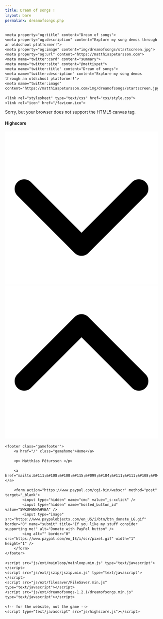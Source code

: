 ```yaml
---
title: Dream of songs !
layout: bare
permalink: dreamofsongs.php
---
```


<head>
	<meta charset="utf-8">
	<meta name="viewport" content="width=device-width, initial-scale=1">

	<meta property="og:title" content="Dream of songs">
	<meta property="og:description" content="Explore my song demos through an oldschool platformer!">
	<meta property="og:image" content="img/dreamofsongs/startscreen.jpg">
	<meta property="og:url" content="https://matthiaspetursson.com">
	<meta name="twitter:card" content="summary">
	<meta name="twitter:site" content="@mattixpet">
	<meta name="twitter:title" content="Dream of songs">
	<meta name="twitter:description" content="Explore my song demos through an oldschool platformer!">
	<meta name="twitter:image" content="https://matthiaspetursson.com/img/dreamofsongs/startscreen.jpg">

	<link rel="stylesheet" type="text/css" href="css/style.css">
	<link rel="icon" href="/favicon.ico">
</head>

<body class="dreamofsongs-body">
	<main>
		<canvas id="dreamOfSongs" width="800" height="450">
	        Sorry, but your browser does not support the HTML5 canvas tag.
	    </canvas>
	    <div class="highscore-wrapper">
	    	<div class="highscore-title">
	    		<h4>Highscore</h4>
	    		<div class="highscore-toggle">
	    			<img class="highscore-down hidden" src="img/dreamofsongs/highscore/chevron-down-solid.svg">
	    			<img class="highscore-up" src="img/dreamofsongs/highscore/chevron-up-solid.svg">
	    		</div>
	    	</div>
	    	<?php include('php/highscore.php') ?>
	    	<!-- <ul class="highscore">
        		<li><p>Name</p><p>Score</p><p>Deaths</p><p>Date</p></li>
        		<hr />
        		<li><p>John</p><p>50</p><p>2</p><p>Mon, 01 May 2023 17:24:58 GMT</p></li>
        		<li><p>Buchatansibal</p><p>160</p><p>56</p><p>Tue, 01 September 2023 16:24:57 GMT</p></li>
        		<li><p>Æ</p><p>0</p><p>999</p><p>Thu, 01 November 2023 04:34:00 GMT</p></li>
        	</ul> -->
	    </div>
	</main>
	
	<footer class="gamefooter">
		<a href="/" class="gamehome">Home</a>
		
		<p> Matthías Pétursson </p>

		<a href="mailto:&#111;&#108;&#100;&#115;&#099;&#104;&#111;&#111;&#108;&#048;&#049;&#049;&#050;&#051;&#064;&#103;&#109;&#097;&#105;&#108;&#046;&#099;&#111;&#109;">&#111;&#108;&#100;&#115;&#099;&#104;&#111;&#111;&#108;&#048;&#049;&#049;&#050;&#051;&#064;&#103;&#109;&#097;&#105;&#108;&#046;&#099;&#111;&#109;</a>

		<form action="https://www.paypal.com/cgi-bin/webscr" method="post" target="_blank">
			<input type="hidden" name="cmd" value="_s-xclick" />
			<input type="hidden" name="hosted_button_id" value="5WKUFWNHAHVBA" />
			<input type="image" src="https://www.paypalobjects.com/en_US/i/btn/btn_donate_LG.gif" border="0" name="submit" title="If you like my stuff consider supporting me!" alt="Donate with PayPal button" />
			<img alt="" border="0" src="https://www.paypal.com/en_IS/i/scr/pixel.gif" width="1" height="1" />
		</form>
	</footer>

	<script src="js/ext/mainloop/mainloop.min.js" type="text/javascript"></script>
	<script src="js/ext/jszip/jszip.min.js" type="text/javascript"></script>
	<script src="js/ext/filesaver/FileSaver.min.js" type="text/javascript"></script>
	<script src="js/ext/dreamofsongs-1.2.1/dreamofsongs.min.js" type="text/javascript"></script>

	<!-- for the website, not the game -->
	<script type="text/javascript" src="js/highscore.js"></script>
</body>
